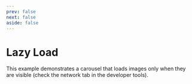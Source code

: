 ```yaml
---
prev: false
next: false
aside: false
---
```


# Lazy Load

This example demonstrates a carousel that loads images only when they are visible (check the network tab in the
developer tools).

<DocExample id="lazy-load"></DocExample>

<script setup lang="ts">
import DocExample from './DocExample.vue';
</script>
